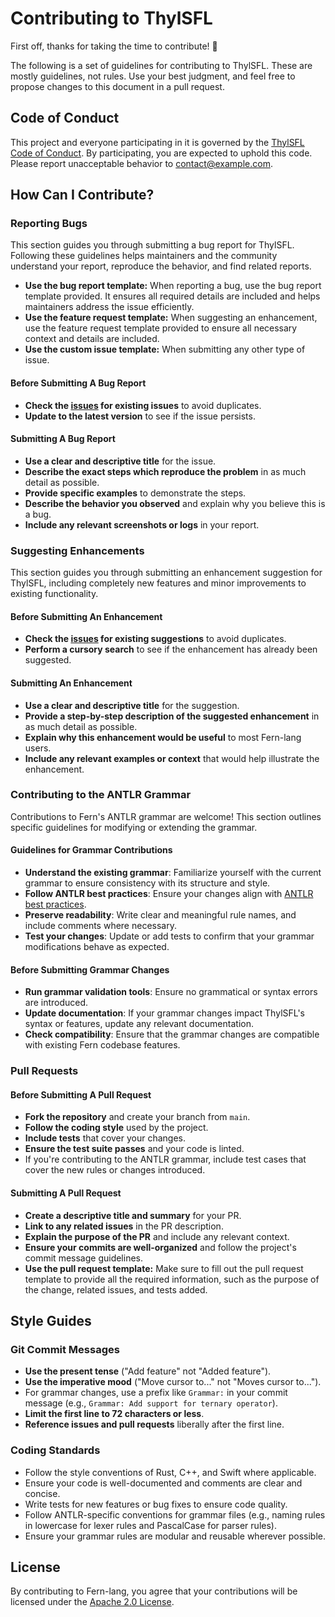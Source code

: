 # Contributing to ThylSFL

First off, thanks for taking the time to contribute! 🎉

The following is a set of guidelines for contributing to ThylSFL. These are mostly guidelines, not rules. Use your best judgment, and feel free to propose changes to this document in a pull request.

## Code of Conduct

This project and everyone participating in it is governed by the [ThylSFL Code of Conduct](). By participating, you are expected to uphold this code. Please report unacceptable behavior to [contact@example.com](mailto:contact@example.com).

## How Can I Contribute?

### Reporting Bugs

This section guides you through submitting a bug report for ThylSFL. Following these guidelines helps maintainers and the community understand your report, reproduce the behavior, and find related reports.

- **Use the bug report template:** When reporting a bug, use the bug report template provided. It ensures all required details are included and helps maintainers address the issue efficiently.
- **Use the feature request template:** When suggesting an enhancement, use the feature request template provided to ensure all necessary context and details are included.
- **Use the custom issue template:** When submitting any other type of issue.

#### Before Submitting A Bug Report

- **Check the [issues](https://github.com/TheSkyler-Dev/ThylSFL/issues) for existing issues** to avoid duplicates.
- **Update to the latest version** to see if the issue persists.

#### Submitting A Bug Report

- **Use a clear and descriptive title** for the issue.
- **Describe the exact steps which reproduce the problem** in as much detail as possible.
- **Provide specific examples** to demonstrate the steps.
- **Describe the behavior you observed** and explain why you believe this is a bug.
- **Include any relevant screenshots or logs** in your report.

### Suggesting Enhancements

This section guides you through submitting an enhancement suggestion for ThylSFL, including completely new features and minor improvements to existing functionality.

#### Before Submitting An Enhancement

- **Check the [issues](https://github.com/TheSkyler-Dev/ThylSFL/issues) for existing suggestions** to avoid duplicates.
- **Perform a cursory search** to see if the enhancement has already been suggested.

#### Submitting An Enhancement

- **Use a clear and descriptive title** for the suggestion.
- **Provide a step-by-step description of the suggested enhancement** in as much detail as possible.
- **Explain why this enhancement would be useful** to most Fern-lang users.
- **Include any relevant examples or context** that would help illustrate the enhancement.

### Contributing to the ANTLR Grammar

Contributions to Fern's ANTLR grammar are welcome! This section outlines specific guidelines for modifying or extending the grammar.

#### Guidelines for Grammar Contributions
- **Understand the existing grammar**: Familiarize yourself with the current grammar to ensure consistency with its structure and style.
- **Follow ANTLR best practices**: Ensure your changes align with [ANTLR best practices](https://github.com/antlr/antlr4/blob/master/doc/index.md).
- **Preserve readability**: Write clear and meaningful rule names, and include comments where necessary.
- **Test your changes**: Update or add tests to confirm that your grammar modifications behave as expected.

#### Before Submitting Grammar Changes
- **Run grammar validation tools**: Ensure no grammatical or syntax errors are introduced.
- **Update documentation**: If your grammar changes impact ThylSFL's syntax or features, update any relevant documentation.
- **Check compatibility**: Ensure that the grammar changes are compatible with existing Fern codebase features.

### Pull Requests

#### Before Submitting A Pull Request

- **Fork the repository** and create your branch from `main`.
- **Follow the coding style** used by the project.
- **Include tests** that cover your changes.
- **Ensure the test suite passes** and your code is linted.
- If you're contributing to the ANTLR grammar, include test cases that cover the new rules or changes introduced.

#### Submitting A Pull Request

- **Create a descriptive title and summary** for your PR.
- **Link to any related issues** in the PR description.
- **Explain the purpose of the PR** and include any relevant context.
- **Ensure your commits are well-organized** and follow the project's commit message guidelines.
- **Use the pull request template:** Make sure to fill out the pull request template to provide all the required information, such as the purpose of the change, related issues, and tests added.

## Style Guides

### Git Commit Messages

- **Use the present tense** ("Add feature" not "Added feature").
- **Use the imperative mood** ("Move cursor to..." not "Moves cursor to...").
- For grammar changes, use a prefix like `Grammar:` in your commit message (e.g., `Grammar: Add support for ternary operator`).
- **Limit the first line to 72 characters or less**.
- **Reference issues and pull requests** liberally after the first line.

### Coding Standards

- Follow the style conventions of Rust, C++, and Swift where applicable.
- Ensure your code is well-documented and comments are clear and concise.
- Write tests for new features or bug fixes to ensure code quality.
- Follow ANTLR-specific conventions for grammar files (e.g., naming rules in lowercase for lexer rules and PascalCase for parser rules).
- Ensure your grammar rules are modular and reusable wherever possible.

## License

By contributing to Fern-lang, you agree that your contributions will be licensed under the [Apache 2.0 License](https://github.com/TheSkyler-Dev/ThylSFL/blob/main/LICENSE).
